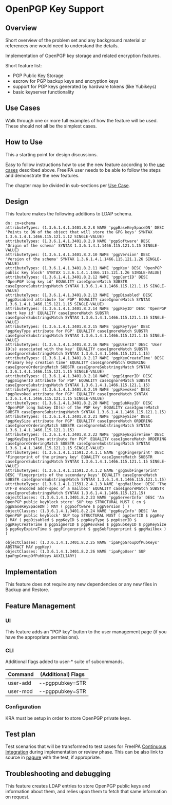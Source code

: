 # OpenPGP Key Support

## Overview

Short overview of the problem set and any background material or references one would need to understand the details.

Implementation of OpenPGP key storage and related encryption features.

Short feature list:

- PGP Public Key Storage
- escrow for PGP backup keys and encryption keys
- support for PGP keys generated by hardware tokens (like Yubikeys)
- basic keyserver functionality

## Use Cases

Walk through one or more full examples of how the feature will be used. These should not all be the simplest cases.

## How to Use

This a starting point for design discussions.

Easy to follow instructions how to use the new feature according to the [use cases](#use-cases) described above. FreeIPA user needs to be able to follow the steps and demonstrate the new features.

The chapter may be divided in sub-sections per [Use Case](#use-cases).

## Design

This feature makes the following additions to LDAP schema.

```
dn: cn=schema
attributeTypes: (1.3.6.1.4.1.3401.8.2.8 NAME 'pgpBaseKeySpaceDN' DESC 'Points to DN of the object that will store the GPG keys' SYNTAX 1.3.6.1.4.1.1466.115.121.1.12 SINGLE-VALUE)
attributeTypes: (1.3.6.1.4.1.3401.8.2.9 NAME 'pgpSoftware' DESC 'Origin of the schema' SYNTAX 1.3.6.1.4.1.1466.115.121.1.15 SINGLE-VALUE)
attributeTypes: (1.3.6.1.4.1.3401.8.2.10 NAME 'pgpVersion' DESC 'Version of the schema' SYNTAX 1.3.6.1.4.1.1466.115.121.1.26 SINGLE-VALUE)
attributeTypes: (1.3.6.1.4.1.3401.8.2.11 NAME 'pgpKey' DESC 'OpenPGP public key block' SYNTAX 1.3.6.1.4.1.1466.115.121.1.26 SINGLE-VALUE)
attributeTypes: (1.3.6.1.4.1.3401.8.2.12 NAME 'pgpCertID' DESC 'OpenPGP long key id' EQUALITY caseIgnoreMatch SUBSTR caseIgnoreSubstringsMatch SYNTAX 1.3.6.1.4.1.1466.115.121.1.15 SINGLE-VALUE)
attributeTypes: (1.3.6.1.4.1.3401.8.2.13 NAME 'pgpDisabled' DESC 'pgpDisabled attribute for PGP' EQUALITY caseIgnoreMatch SYNTAX 1.3.6.1.4.1.1466.115.121.1.15 SINGLE-VALUE)
attributeTypes: (1.3.6.1.4.1.3401.8.2.14 NAME 'pgpKeyID' DESC 'OpenPGP short key id' EQUALITY caseIgnoreMatch SUBSTR caseIgnoreSubstringsMatch SYNTAX 1.3.6.1.4.1.1466.115.121.1.15 SINGLE-VALUE)
attributeTypes: (1.3.6.1.4.1.3401.8.2.15 NAME 'pgpKeyType' DESC 'pgpKeyType attribute for PGP' EQUALITY caseIgnoreMatch SUBSTR caseIgnoreSubstringsMatch SYNTAX 1.3.6.1.4.1.1466.115.121.1.15 SINGLE-VALUE)
attributeTypes: (1.3.6.1.4.1.3401.8.2.16 NAME 'pgpUserID' DESC 'User ID(s) associated with the key' EQUALITY caseIgnoreMatch SUBSTR caseIgnoreSubstringsMatch SYNTAX 1.3.6.1.4.1.1466.115.121.1.15)
attributeTypes: (1.3.6.1.4.1.3401.8.2.17 NAME 'pgpKeyCreateTime' DESC 'Primary key creation time' EQUALITY caseIgnoreMatch ORDERING caseIgnoreOrderingMatch SUBSTR caseIgnoreSubstringsMatch SYNTAX 1.3.6.1.4.1.1466.115.121.1.15 SINGLE-VALUE)
attributeTypes: (1.3.6.1.4.1.3401.8.2.18 NAME 'pgpSignerID' DESC 'pgpSignerID attribute for PGP' EQUALITY caseIgnoreMatch SUBSTR caseIgnoreSubstringsMatch SYNTAX 1.3.6.1.4.1.1466.115.121.1.15)
attributeTypes: (1.3.6.1.4.1.3401.8.2.19 NAME 'pgpRevoked' DESC 'pgpRevoked attribute for PGP' EQUALITY caseIgnoreMatch SYNTAX 1.3.6.1.4.1.1466.115.121.1.15 SINGLE-VALUE)
attributeTypes: (1.3.6.1.4.1.3401.8.2.20 NAME 'pgpSubKeyID' DESC 'OpenPGP long Subkey ID(s) of the PGP key' EQUALITY caseIgnoreMatch SUBSTR caseIgnoreSubstringsMatch SYNTAX 1.3.6.1.4.1.1466.115.121.1.15)
attributeTypes: (1.3.6.1.4.1.3401.8.2.21 NAME 'pgpKeySize' DESC 'pgpKeySize attribute for PGP' EQUALITY caseIgnoreMatch ORDERING caseIgnoreOrderingMatch SUBSTR caseIgnoreSubstringsMatch SYNTAX 1.3.6.1.4.1.1466.115.121.1.15)
attributeTypes: (1.3.6.1.4.1.3401.8.2.22 NAME 'pgpKeyExpireTime' DESC 'pgpKeyExpireTime attribute for PGP' EQUALITY caseIgnoreMatch ORDERING caseIgnoreOrderingMatch SUBSTR caseIgnoreSubstringsMatch SYNTAX 1.3.6.1.4.1.1466.115.121.1.15 SINGLE-VALUE)
attributeTypes: (1.3.6.1.4.1.11591.2.4.1.1 NAME 'gpgFingerprint' DESC 'Fingerprint of the primary key' EQUALITY caseIgnoreMatch SUBSTR caseIgnoreSubstringsMatch SYNTAX 1.3.6.1.4.1.1466.115.121.1.15 SINGLE-VALUE)
attributeTypes: (1.3.6.1.4.1.11591.2.4.1.2 NAME 'gpgSubFingerprint' DESC 'Fingerprints of the secondary keys' EQUALITY caseIgnoreMatch SUBSTR caseIgnoreSubstringsMatch SYNTAX 1.3.6.1.4.1.1466.115.121.1.15)
attributeTypes: (1.3.6.1.4.1.11591.2.4.1.3 NAME 'gpgMailbox' DESC 'The UTF-8 encoded addr-spec of a mailbox' EQUALITY caseIgnoreMatch SUBSTR caseIgnoreSubstringsMatch SYNTAX 1.3.6.1.4.1.1466.115.121.15)
objectClasses: (1.3.6.1.4.1.3401.8.2.23 NAME 'pgpServerInfo' DESC 'An OpenPGP public keyblock store' SUP top STRUCTURAL MUST ( cn $ pgpBaseKeySpaceDN ) MAY ( pgpSoftware $ pgpVersion ) )
objectClasses: (1.3.6.1.4.1.3401.8.2.24 NAME 'pgpKeyInfo' DESC 'An OpenPGP public keyblock' SUP top STRUCTURAL MUST ( pgpCertID $ pgpKey ) MAY ( pgpDisabled $ pgpKeyID $ pgpKeyType $ pgpUserID $ pgpKeyCreateTime $ pgpSignerID $ pgpRevoked $ pgpSubKeyID $ pgpKeySize $ pgpKeyExpireTime $ gpgFingerprint $ gpgSubFingerprint $ gpgMailbox ) )

objectClasses: (1.3.6.1.4.1.3401.8.2.25 NAME 'ipaPgpGroupOfPubKeys' ABSTRACT MAY pgpKey)
objectClasses: (1.3.6.1.4.1.3401.8.2.26 NAME 'ipaPgpUser' SUP ipaPgpGroupOfPubKeys AUXILIARY)
```

## Implementation

This feature does not require any new dependencies or any new files in Backup and Restore.

## Feature Management

### UI

This feature adds an "PGP key" button to the user management page (if you have the appropriate permissions).

### CLI

Additional flags added to user-\* suite of subcommands.

| Command  | (Additional) Flags |
| -------- | ------------------ |
| user-add | --pgppubkey=STR    |
| user-mod | --pgppubkey=STR    |

### Configuration

KRA must be setup in order to store OpenPGP private keys.

## Test plan

Test scenarios that will be transformed to test cases for FreeIPA [Continuous Integration](https://www.freeipa.org/page/V3/Integration_testing) during implementation or review phase. This can be also link to source in [pagure](https://pagure.io/freeipa.git) with the test, if appropriate.

## Troubleshooting and debugging

This feature creates LDAP entries to store OpenPGP public keys and information about them, and relies upon them to fetch that same information on request.
